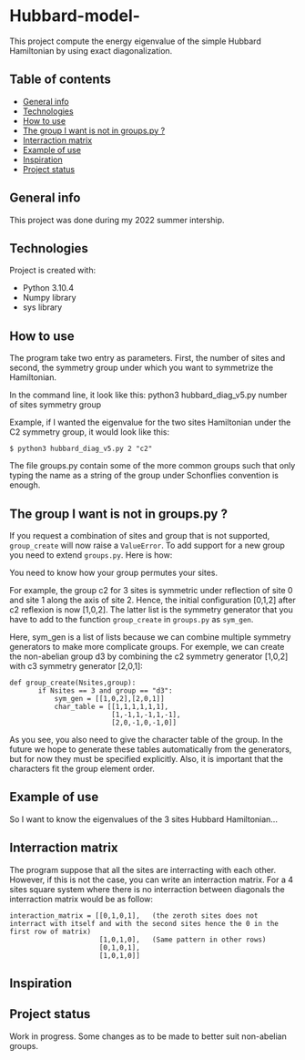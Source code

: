 # Hubbard-model-

This project compute the energy eigenvalue of the simple Hubbard Hamiltonian by using exact diagonalization.

## Table of contents
* [General info](#general-info)
* [Technologies](#technologies)
* [How to use](#how-to-use)
* [The group I want is not in groups.py ?](#the-group-i-want-is-not-in-groups.py-?)
* [Interraction matrix](#interraction-matrix)
* [Example of use](#example-of-use)
* [Inspiration](#inspiration)
* [Project status](#project-status)
## General info
This project was done during my 2022 summer intership.
	
## Technologies
Project is created with:
* Python 3.10.4
* Numpy library
* sys library 
	
## How to use
The program take two entry as parameters. First, the number of sites and second, the symmetry group under which you want to symmetrize the Hamiltonian. 

In the command line, it look like this:
python3 hubbard_diag_v5.py number of sites symmetry group

Example, if I wanted the eigenvalue for the two sites Hamiltonian under the C2 symmetry group, it would look like this:
```
$ python3 hubbard_diag_v5.py 2 "c2"
```
The file groups.py contain some of the more common groups such that only typing the name as a string of the group under Schonflies convention is enough. 

## The group I want is not in groups.py ?
If you request a combination of sites and group that is not supported,
``group_create`` will now raise a ``ValueError``.  To add support for a new
group you need to extend ``groups.py``.  Here is how:

You need to know how your group permutes your sites.

For example, the group c2 for 3 sites is symmetric under reflection of site 0
and site 1 along the axis of site 2. Hence, the initial configuration [0,1,2]
after c2 reflexion is now [1,0,2]. The latter list is the symmetry generator
that you have to add to the function ``group_create`` in ``groups.py`` as
``sym_gen``.

Here, sym_gen is a list of lists because we can combine multiple symmetry generators to make more complicate groups. For exemple, we can create the non-abelian group d3 by combining the c2 symmetry generator [1,0,2] with c3 symmetry generator [2,0,1]:
```
def group_create(Nsites,group):
       if Nsites == 3 and group == "d3":
           sym_gen = [[1,0,2],[2,0,1]]
           char_table = [[1,1,1,1,1,1],
                         [1,-1,1,-1,1,-1],
                         [2,0,-1,0,-1,0]]

```
As you see, you also need to give the character table of the group.  In the
future we hope to generate these tables automatically from the generators, but
for now they must be specified explicitly.  Also, it is important that the
characters fit the group element order.

## Example of use
So I want to know the eigenvalues of the 3 sites Hubbard Hamiltonian... 


## Interraction matrix
The program suppose that all the sites are interracting with each other. However, if this is not the case, you can write an interraction matrix.
For a 4 sites square system where there is no interraction between diagonals the interraction matrix would be as follow:
```
interaction_matrix = [[0,1,0,1],   (the zeroth sites does not interract with itself and with the second sites hence the 0 in the first row of matrix)
                      [1,0,1,0],   (Same pattern in other rows)
                      [0,1,0,1],
                      [1,0,1,0]]
```
## Inspiration


## Project status
Work in progress. Some changes as to be made to better suit non-abelian groups. 
